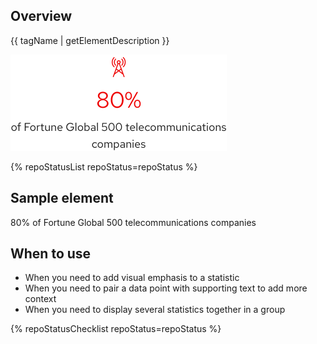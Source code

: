 ## Overview

{{ tagName | getElementDescription }}

<uxdot-example width-adjustment="346px">
  <img src="./stat-sample-element.png"
        alt="A vertically aligned stack of elements; includes a small red icon, large red data text showing 80% percent, and two lines of black body text"
        width="346"
        height="154">
</uxdot-example>

{% repoStatusList repoStatus=repoStatus %}


## Sample element

<rh-stat>
  <rh-icon slot="icon"
           icon="telco-cloud"
           size="lg"
           style="color: var(--rh-color-text-brand-on-light, #ee0000);"></rh-icon>
  <span slot="statistic">80%</span>
  <span>of Fortune Global 500 telecommunications companies</span>
</rh-stat>

## When to use

  - When you need to add visual emphasis to a statistic
  - When you need to pair a data point with supporting text to add more context
  - When you need to display several statistics together in a group

{% repoStatusChecklist repoStatus=repoStatus %}

